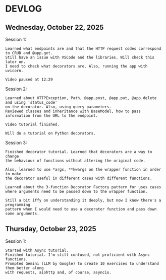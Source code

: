 # DEVLOG

## Wednesday, October 22, 2025

Session 1:

    Learned what endpoints are and that the HTTP request codes correspond to CRUD and @app.get. 
    Still have an issue with VSCode and the libraries. Will check this later on.
    I need to check what decorators are. Also, running the app with uvicorn.
    
    Video paused at 12:29

Session 2:

    Learned about HTTPException, Path, @app.post, @app.put, @app.delete and using 'status_code' 
    on the decorator. Also, using query parameters.
    Reviewed classes and inheritance with BaseModel, how to pass information from the URL to the endpoint.
    
    Video tutorial finished.

    Will do a tutorial on Python decorators.

Session 3:

    Finished decorator tutorial. Learned that decorators are a way to change
    the behaviour of functions without altering the original code.
    
    Also, learned to use *args, **kwargs on the wrapper function in order to make 
    the decorator useful in different cases with different functions.
    
    Learned about the 3-function Decorator Factory pattern for uses cases 
    where arguments need to be passed down to the wrapper function. 
    
    Still a bit iffy on understanding it deeply, but now I know there's a programming
    pattern when I would need to use a decorator function and pass down some arguments.

## Thursday, October 23, 2025

Session 1:

    Started with Async tutorial.
    Finished tutorial. I'm still confused, not proficient with Async functions.
    Prompted Gemini (LLM by Google) to create 10 exercises to understand them better along
    with requests, aiohttp and, of course, asyncio.
